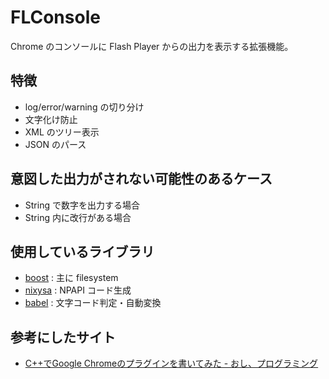 # FLConsole

Chrome のコンソールに Flash Player からの出力を表示する拡張機能。

## 特徴
* log/error/warning の切り分け
* 文字化け防止
* XML のツリー表示
* JSON のパース

## 意図した出力がされない可能性のあるケース
* String で数字を出力する場合
* String 内に改行がある場合

## 使用しているライブラリ
* [boost](http://www.boost.org/) : 主に filesystem
* [nixysa](http://code.google.com/p/nixysa/) : NPAPI コード生成
* [babel](http://tricklib.com/cxx/ex/babel/) : 文字コード判定・自動変換

## 参考にしたサイト
* [C++でGoogle Chromeのプラグインを書いてみた - おし、プログラミング](http://d.hatena.ne.jp/ichhi/20110306/1299434439")
